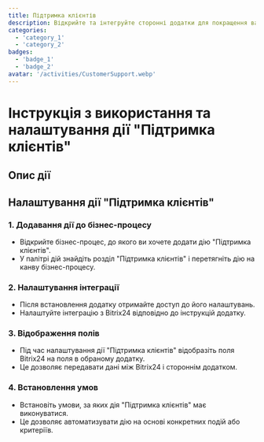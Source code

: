 ```yaml
---
title: Підтримка клієнтів
description: Відкрийте та інтегруйте сторонні додатки для покращення вашого бізнесу.
categories: 
  - 'category_1'
  - 'category_2'
badges: 
  - 'badge_1'
  - 'badge_2'
avatar: '/activities/CustomerSupport.webp'
---
```

# Інструкція з використання та налаштування дії "Підтримка клієнтів"

## Опис дії

## **Налаштування дії "Підтримка клієнтів"**

### 1. Додавання дії до бізнес-процесу
- Відкрийте бізнес-процес, до якого ви хочете додати дію "Підтримка клієнтів".
- У палітрі дій знайдіть розділ "Підтримка клієнтів" і перетягніть дію на канву бізнес-процесу.

### 2. Налаштування інтеграції
- Після встановлення додатку отримайте доступ до його налаштувань.
- Налаштуйте інтеграцію з Bitrix24 відповідно до інструкцій додатку.

### 3. Відображення полів
- Під час налаштування дії "Підтримка клієнтів" відобразіть поля Bitrix24 на поля в обраному додатку.
- Це дозволяє передавати дані між Bitrix24 і стороннім додатком.

### 4. Встановлення умов
- Встановіть умови, за яких дія "Підтримка клієнтів" має виконуватися.
- Це дозволяє автоматизувати дію на основі конкретних подій або критеріїв.